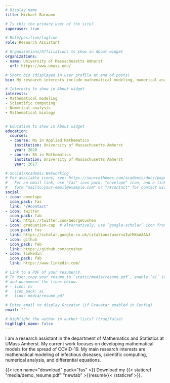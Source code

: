 ```yaml
---
# Display name
title: Michael Barmann

# Is this the primary user of the site?
superuser: true

# Role/position/tagline
role: Research Assistant

# Organizations/Affiliations to show in About widget
organizations:
- name: University of Massachusetts Amherst
  url: https://www.umass.edu/

# Short bio (displayed in user profile at end of posts)
bio: My research interests include mathematical modeling, numerical analysis, and scientific computing.

# Interests to show in About widget
interests:
- Mathematical modeling
- Scientific computing
- Numerical analysis
- Mathematical biology


# Education to show in About widget
education:
  courses:
  - course: MS in Applied Mathematics
    institution: University of Massachusetts Amherst
    year: 2020
  - course: BS in Mathematics
    institution: University of Massachusetts Amherst
    year: 2017

# Social/Academic Networking
# For available icons, see: https://sourcethemes.com/academic/docs/page-builder/#icons
#   For an email link, use "fas" icon pack, "envelope" icon, and a link in the
#   form "mailto:your-email@example.com" or "/#contact" for contact widget.
social:
- icon: envelope
  icon_pack: fas
  link: '/#contact'
- icon: twitter
  icon_pack: fab
  link: https://twitter.com/GeorgeCushen
- icon: graduation-cap  # Alternatively, use `google-scholar` icon from `ai` icon pack
  icon_pack: fas
  link: https://scholar.google.co.uk/citations?user=sIwtMXoAAAAJ
- icon: github
  icon_pack: fab
  link: https://github.com/gcushen
- icon: linkedin
  icon_pack: fab
  link: https://www.linkedin.com/

# Link to a PDF of your resume/CV.
# To use: copy your resume to `static/media/resume.pdf`, enable `ai` icons in `params.toml`, 
# and uncomment the lines below.
# - icon: cv
#   icon_pack: ai
#   link: media/resume.pdf

# Enter email to display Gravatar (if Gravatar enabled in Config)
email: ""

# Highlight the author in author lists? (true/false)
highlight_name: false
---
```


I am a research assistant in the department of Mathematics and Statistics at UMass Amherst. My current work focuses on developing mathematical models for the spread of COVID-19. My main research interests are mathematical modeling of infectious diseases, scientific computing, numerical analysis, and differential equations. 

{{< icon name="download" pack="fas" >}} Download my {{< staticref "media/demo_resume.pdf" "newtab" >}}resumé{{< /staticref >}}.
